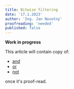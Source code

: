 ```yaml
---
title: Bitwise filtering
date: '17.1.2023'
author: 'Ing. Jan Novotný'
proofreading: 'needed'
published: false
---
```


**Work in progress**

This article will contain copy of:

- [and](https://evitadb.io/research/assignment/querying/query_language#and)
- [or](https://evitadb.io/research/assignment/querying/query_language#or)
- [not](https://evitadb.io/research/assignment/querying/query_language#not)

once it's proof-read.